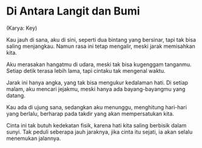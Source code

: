 # Di Antara Langit dan Bumi
(Karya: Key)

Kau jauh di sana, aku di sini,
seperti dua bintang yang bersinar,
tapi tak bisa saling menjangkau.
Namun rasa ini tetap mengalir,
meski jarak memisahkan kita.

Aku merasakan hangatmu di udara,
meski tak bisa kugenggam tanganmu.
Setiap detik terasa lebih lama,
tapi cintaku tak mengenal waktu.

Jarak ini hanya angka,
yang tak bisa mengukur kedalaman hati.
Di setiap malam, aku mencari jejakmu,
meski hanya ada bayang-bayangmu yang datang.

Kau ada di ujung sana,
sedangkan aku menunggu,
menghitung hari-hari yang berlalu,
berharap pada takdir yang akan mempersatukan kita.

Cinta ini tak butuh kedekatan fisik,
karena hati kita saling berbisik dalam sunyi.
Tak peduli seberapa jauh jaraknya,
jika cinta itu sejati,
ia akan selalu menemukan jalannya.
